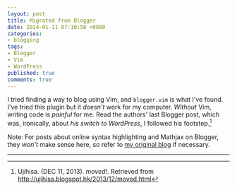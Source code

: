 ```yaml
---
layout: post
title: Migrated from Blogger
date: 2014-01-11 07:10:58 +0800
categories:
- blogging
tags:
- Blogger
- Vim
- WordPress
published: true
comments: true
---
```


I tried finding a way to blog using Vim, and `blogger.vim` is what
I've found. I've tried this plugin but it *doesn't* work for my
computer. *Without* Vim, writing code is *painful* for me. Read the
authors' last Blogger post, which was, ironically, about *his switch
to WordPress*, I followed his footstep.[^1]

Note: For posts about online syntax highlighting and Mathjax on
Blogger, they *won't* make sense here, so refer to
[my original blog][orig_blog] if necessary.

---
[^1]:
    Ujihisa.  (DEC 11, 2013).  *moved!*.  Retrieved from
    <http://ujihisa.blogspot.hk/2013/12/moved.html>

[orig_blog]: http://blogue-un.blogspot.hk/
